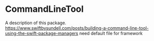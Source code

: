 # CommandLineTool

A description of this package.
https://www.swiftbysundell.com/posts/building-a-command-line-tool-using-the-swift-package-managers
need default file for framework
